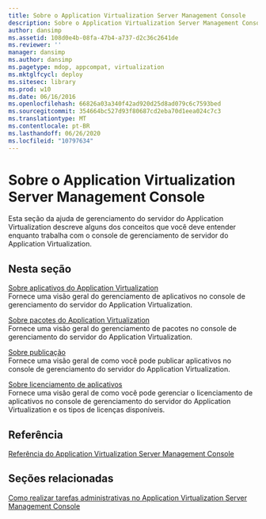```yaml
---
title: Sobre o Application Virtualization Server Management Console
description: Sobre o Application Virtualization Server Management Console
author: dansimp
ms.assetid: 108d0e4b-08fa-47b4-a737-d2c36c2641de
ms.reviewer: ''
manager: dansimp
ms.author: dansimp
ms.pagetype: mdop, appcompat, virtualization
ms.mktglfcycl: deploy
ms.sitesec: library
ms.prod: w10
ms.date: 06/16/2016
ms.openlocfilehash: 66826a03a340f42ad920d25d8ad079c6c7593bed
ms.sourcegitcommit: 354664bc527d93f80687cd2eba70d1eea024c7c3
ms.translationtype: MT
ms.contentlocale: pt-BR
ms.lasthandoff: 06/26/2020
ms.locfileid: "10797634"
---
```

# Sobre o Application Virtualization Server Management Console


Esta seção da ajuda de gerenciamento do servidor do Application Virtualization descreve alguns dos conceitos que você deve entender enquanto trabalha com o console de gerenciamento de servidor do Application Virtualization.

## Nesta seção


<a href="" id="about-application-virtualization-applications"></a>[Sobre aplicativos do Application Virtualization](about-application-virtualization-applications.md)  
Fornece uma visão geral do gerenciamento de aplicativos no console de gerenciamento do servidor do Application Virtualization.

<a href="" id="about-application-virtualization-packages"></a>[Sobre pacotes do Application Virtualization](about-application-virtualization-packages.md)  
Fornece uma visão geral do gerenciamento de pacotes no console de gerenciamento do servidor do Application Virtualization.

<a href="" id="about-publishing"></a>[Sobre publicação](about-publishing.md)  
Fornece uma visão geral de como você pode publicar aplicativos no console de gerenciamento do servidor do Application Virtualization.

<a href="" id="about-application-licensing"></a>[Sobre licenciamento de aplicativos](about-application-licensing.md)  
Fornece uma visão geral de como você pode gerenciar o licenciamento de aplicativos no console de gerenciamento do servidor do Application Virtualization e os tipos de licenças disponíveis.

## Referência


[Referência do Application Virtualization Server Management Console](application-virtualization-server-management-console-reference.md)

## Seções relacionadas


[Como realizar tarefas administrativas no Application Virtualization Server Management Console](how-to-perform-administrative-tasks-in-the-application-virtualization-server-management-console.md)

 

 





